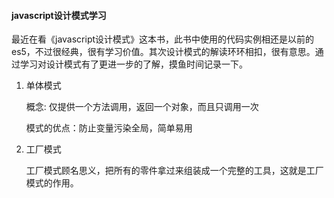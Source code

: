 <!--
 * @Descripttion: 
 * @LastEditTime: 2021-08-18 20:37:43
-->
#### javascript设计模式学习

最近在看《javascript设计模式》这本书，此书中使用的代码实例相还是以前的es5，不过很经典，很有学习价值。其次设计模式的解读环环相扣，很有意思。通过学习对设计模式有了更进一步的了解，摸鱼时间记录一下。

1. 单体模式

   概念: 仅提供一个方法调用，返回一个对象，而且只调用一次

   模式的优点：防止变量污染全局，简单易用

2. 工厂模式

   工厂模式顾名思义，把所有的零件拿过来组装成一个完整的工具，这就是工厂模式的作用。